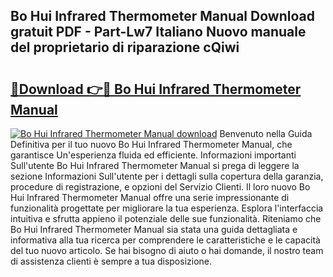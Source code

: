 ## Bo Hui Infrared Thermometer Manual Download gratuit PDF - Part-Lw7 Italiano Nuovo manuale del proprietario di riparazione cQiwi

# <h2><a href="http://dfdeyz1.blite.top/?on=Bo+Hui+Infrared+Thermometer+Manual">🔗Download 👉🔴 Bo Hui Infrared Thermometer Manual</a></h2>

[![Bo Hui Infrared Thermometer Manual download](https://i.imgur.com/lujVjoI.png)](http://dfdeyz1.blite.top/?on=Bo+Hui+Infrared+Thermometer+Manual)
Benvenuto nella Guida Definitiva per il tuo nuovo Bo Hui Infrared Thermometer Manual, che garantisce Un'esperienza fluida ed efficiente. Informazioni importanti Sull'utente Bo Hui Infrared Thermometer Manual si prega di leggere la sezione Informazioni Sull'utente per i dettagli sulla copertura della garanzia, procedure di registrazione, e opzioni del Servizio Clienti. Il loro nuovo Bo Hui Infrared Thermometer Manual offre una serie impressionante di funzionalità progettate per migliorare la tua esperienza. Esplora l'interfaccia intuitiva e sfrutta appieno il potenziale delle sue funzionalità. Riteniamo che Bo Hui Infrared Thermometer Manual sia stata una guida dettagliata e informativa alla tua ricerca per comprendere le caratteristiche e le capacità del tuo nuovo articolo. Se hai bisogno di aiuto o hai domande, il nostro team di assistenza clienti è sempre a tua disposizione.
